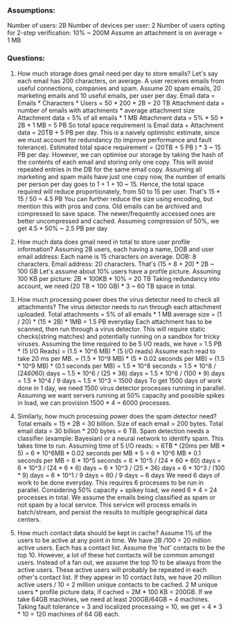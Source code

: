 ### Assumptions:
Number of users: 2B
Number of devices per user: 2
Number of users opting for 2-step verification: 10% ~ 200M
Assume an attachment is on average = 1 MB

### Questions:
1. How much storage does gmail need per day to store emails?
Let's say each email has 200 characters, on average. A user receives emails from useful
connections, companies and spam.
Assume 20 spam emails, 20 marketing emails and 10 useful emails, per user per day.
Email data = Emails * Characters * Users = 50 * 200 * 2B
= 20 TB
Attachment data = number of emails with attachments * average attachment size
Attachment data = 5% of all emails * 1 MB
Attachment data = 5% * 50 * 2B * 1 MB = 5 PB
So total space requirement is Email data + Attachment data = 20TB + 5 PB per day.
This is a naively optimistic estimate, since we must account for redundancy (to improve
performance and fault tolerance).
Estimated total space requirement = (20TB + 5 PB ) * 3 ~ 15 PB per day.
However, we can optimise our storage by taking the hash of the contents of each email and
storing only one copy. This will avoid repeated entries in the DB for the same email copy.
Assuming all marketing and spam mails have just one copy now, the number of emails per
person per day goes to 1 + 1 + 10 ~ 15.
Hence, the total space required will reduce proportionately, from 50 to 15 per user.
That's 15 * 15 / 50 = 4.5 PB
You can further reduce the size using encoding, but mention this with pros and cons. Old
emails can be archived and compressed to save space. The newer/frequently accessed
ones are better uncompressed and cached.
Assuming compression of 50%, we get 4.5 * 50% ~ 2.5 PB per day

2. How much data does gmail need in total to store user profile information?
Assuming 2B users, each having a name, DOB and user email address:
Each name is 15 characters on average. DOB: 8 characters. Email address: 20 characters.
That's (15 + 8 + 20) * 2B ~ 100 GB
Let's assume about 10% users have a profile picture. Assuming 100 KB per picture: 2B *
100KB * 10% = 20 TB
Taking redundancy into account, we need (20 TB + 100 GB) * 3 ~ 60 TB space in total.

3. How much processing power does the virus detector need to check all attachments?
The virus detector needs to run through each attachment uploaded.
Total attachments = 5% of all emails * 1 MB average size
= (1 / 20) * (15 * 2B) * 1MB = 1.5 PB everyday
Each attachment has to be scanned, then run through a virus detector. This will require
static checks(string matches) and potentially running on a sandbox for tricky viruses.
Assuming the time required to be 5 I/O reads, we have =
1.5 PB * (5 I/O Reads) = (1.5 * 10^6 MB) * (5 I/O reads)
Assume each read to take 20 ms per MB.
= (1.5 * 10^9 MB) * (5 * 0.02 seconds per MB)
= (1.5 * 10^9 MB) * (0.1 seconds per MB)
= 1.5 * 10^8 seconds
= 1.5 * 10^8 / (24*60*60) days
~ 1.5 * 10^6 / (25 * 36) days
= 1.5 * 10^6 / (100 * 9) days
= 1.5 * 10^4 / 9 days
~ 1.5 * 10^3
= 1500 days
To get 1500 days of work done in 1 day, we need 1500 virus detector processes running in
parallel. Assuming we want servers running at 50% capacity and possible spikes in load, we
can provision 1500 * 4 = 6000 processes.

4. Similarly, how much processing power does the spam detector need?
Total emails = 15 * 2B = 30 billion.
Size of each email = 200 bytes.
Total email data = 30 billion * 200 bytes = 6 TB.
Spam detection needs a classifier (example: Bayesian) or a neural network to identify spam.
This takes time to run. Assuming time of 5 I/O reads:
= 6TB * (20ms per MB * 5)
= 6 * 10^6MB * 0.02 seconds per MB * 5
= 6 * 10^6 MB * 0.1 seconds per MB
= 6 * 10^5 seconds
= 6 * 10^5 / (24 * 60 * 60) days
= 6 * 10^3 / (24 * 6 * 6) days
~ 6 * 10^3 / (25 * 36) days
= 6 * 10^3 / (100 * 9) days
= 6 * 10^1 / 9 days
= 60 / 9 days
~ 6 days
We need 6 days of work to be done everyday. This requires 6 processes to be run in
parallel.
Considering 50% capacity + spikey load, we need 6 * 4 = 24 processes in total.
We assume the emails being classified as spam or not spam by a local service. This service
will process emails in batch/stream, and persist the results to multiple geographical data
centers.

6. How much contact data should be kept in cache?
Assume 1% of the users to be active at any point in time. We have 2B /100 = 20 million
active users.
Each has a contact list. Assume the 'hot' contacts to be the top 10. However, a lot of these
hot contacts will be common amongst users. Instead of a fan out, we assume the top 10 to
be always from the active users.
These active users will probably be repeated in each other's contact list. If they appear in 10
contact lists, we have 20 million active users / 10 = 2 million unique contacts to be cached.
2 M unique users * profile picture data, if cached = 2M * 100 KB = 200GB.
If we take 64GB machines, we need at least 200GB/64GB ~ 4 machines.
Taking fault tolerance = 3 and localized processing = 10, we get
= 4 * 3 * 10
= 120 machines of 64 GB each.
